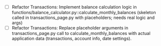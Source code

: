 - [ ] Refactor Transactions: Implement balance calculation logic in functions/balance_calculator.py::calculate_monthly_balances (skeleton called in transactions_page.py with placeholders; needs real logic and args)
- [ ] Refactor Transactions: Replace placeholder arguments in transactions_page.py call to calculate_monthly_balances with actual application data (transactions, account info, date settings).
